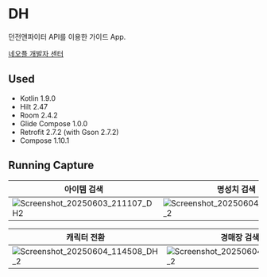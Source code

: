 # DH
던전앤파이터 API를 이용한 가이드 App.

[네오플 개발자 센터](https://developers.neople.co.kr/contents/apiDocs/df)

## Used
- Kotlin 1.9.0
- Hilt 2.47
- Room 2.4.2
- Glide Compose 1.0.0
- Retrofit 2.7.2 (with Gson 2.7.2)
- Compose 1.10.1

## Running Capture
| 아이템 검색 | 명성치 검색 | 사용자정보 |
| --- | --- | --- |
| ![Screenshot_20250603_211107_DH2](https://github.com/user-attachments/assets/2b8854d4-2816-492d-893c-3f96f4dc650a) | ![Screenshot_20250604_111720_DH_2](https://github.com/user-attachments/assets/d318a115-b4a2-426c-964d-04fc71fa18f8) | ![Screenshot_20250603_210333_DH2](https://github.com/user-attachments/assets/839a3e7b-056f-49da-a580-fff7dce92f18) |

| 캐릭터 전환 | 경매장 검색 |
| --- | --- |
| ![Screenshot_20250604_114508_DH_2](https://github.com/user-attachments/assets/baee035b-ba16-43e4-b287-686d4250a2f0) | ![Screenshot_20250604_114531_DH_2](https://github.com/user-attachments/assets/24a87731-c55b-4089-97e6-0fdbb68a9b89) |
